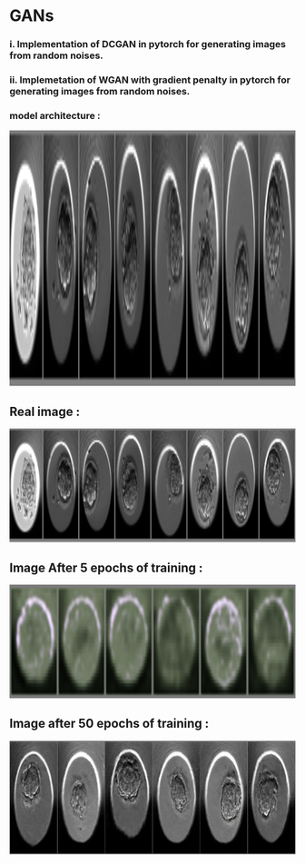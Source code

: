 # GANs
### i. Implementation of DCGAN in pytorch for generating images from random noises.
### ii. Implemetation of WGAN with gradient penalty in pytorch for generating images from random noises.

### model architecture : 
<img height="450em" width="750" src="assets/real.png"/>

## Real image : 
<img height="200em" width="800" src="assets/real.png"/>

## Image After 5 epochs of  training : 
<img height="200em" width="800" src="assets/20_epoch.png"/>

## Image after 50 epochs of training : 
<img height="200em" width="800" src="assets/fake01.png"/>

